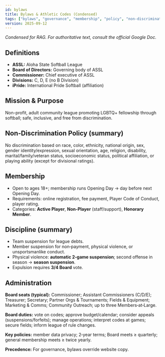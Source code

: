 ```yaml
---
id: bylaws
title: Bylaws & Athletic Codes (Condensed)
tags: ["bylaws", "governance", "membership", "policy", "non‑discrimination"]
version: 2025-09-12
---
```


_Condensed for RAG. For authoritative text, consult the official Google Doc._

## Definitions
- **ASSL:** Aloha State Softball League
- **Board of Directors:** Governing body of ASSL
- **Commissioner:** Chief executive of ASSL
- **Divisions:** C, D, E (no B Division)
- **iPride:** International Pride Softball (affiliation)

## Mission & Purpose
Non-profit, adult community league promoting LGBTQ+ fellowship through softball; safe, inclusive, and free from discrimination.

## Non‑Discrimination Policy (summary)
No discrimination based on race, color, ethnicity, national origin, sex, gender identity/expression, sexual orientation, age, religion, disability, marital/family/veteran status, socioeconomic status, political affiliation, or playing ability (except for divisional ratings).

## Membership
- Open to ages 18+; membership runs Opening Day → day before next Opening Day.
- Requirements: online registration, fee payment, Player Code of Conduct, player rating.
- Categories: **Active Player**, **Non‑Player** (staff/support), **Honorary Member**.

## Discipline (summary)
- Team suspension for league debts.
- Member suspension for non‑payment, physical violence, or unsportsmanlike conduct.
- Physical violence: **automatic 2‑game suspension**; second offense in season → **season suspension**.
- Expulsion requires **3/4 Board** vote.

## Administration
**Board seats (typical):** Commissioner; Assistant Commissioners (C/D/E); Treasurer; Secretary; Partner Orgs & Tournaments; Fields & Equipment; Marketing & Comms; Community Outreach; up to three Members‑at‑Large.

**Board duties:** vote on codes; approve budget/calendar; consider appeals (suspensions/forfeits); manage operations; interpret codes at games; secure fields; inform league of rule changes.

**Key policies:** member data privacy; 2‑year terms; Board meets ≥ quarterly; general membership meets ≥ twice yearly.

**Precedence:** For governance, bylaws override website copy.